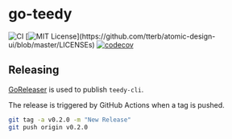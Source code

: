 # go-teedy

![CI](https://github.com/MattHodge/go-teedy/actions/workflows/actions.yml/badge.svg?branch=main) [![MIT License](https://img.shields.io/apm/l/atomic-design-ui.svg?)](https://github.com/tterb/atomic-design-ui/blob/master/LICENSEs) [![codecov](https://codecov.io/gh/MattHodge/go-teedy/branch/main/graph/badge.svg?token=MZMQ45NV95)](https://codecov.io/gh/MattHodge/go-teedy)

## Releasing

[GoReleaser](https://goreleaser.com/) is used to publish `teedy-cli`.

The release is triggered by GitHub Actions when a tag is pushed.

```bash
git tag -a v0.2.0 -m "New Release"
git push origin v0.2.0
```